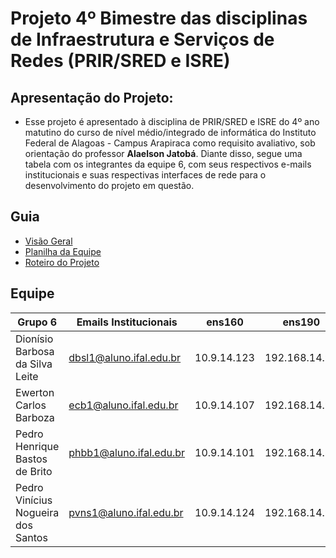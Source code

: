 # Projeto 4º Bimestre das disciplinas de Infraestrutura e Serviços de Redes (PRIR/SRED e ISRE)

## Apresentação do Projeto:

- Esse projeto é apresentado à disciplina de PRIR/SRED e ISRE do 4º ano matutino do curso de nível médio/integrado de informática do Instituto Federal de Alagoas - Campus Arapiraca como requisito avaliativo, sob orientação do professor **Alaelson Jatobá**. Diante disso, segue uma tabela com os integrantes da equipe 6, com seus respectivos e-mails institucionais e suas respectivas interfaces de rede para o desenvolvimento do projeto em questão.

## Guia

- <a href = "">Visão Geral</a>
- <a href = "">Planilha da Equipe</a>
- <a href = "">Roteiro do Projeto</a>

## Equipe

| Grupo 6                            | Emails Institucionais   | ens160      | ens190        |
| ---------------------------------- | ----------------------- | ----------- | ------------- |
| Dionísio Barbosa da Silva Leite    | dbsl1@aluno.ifal.edu.br | 10.9.14.123 | 192.168.14.90 |
| Ewerton Carlos Barboza             | ecb1@aluno.ifal.edu.br  | 10.9.14.107 | 192.168.14.92 |
| Pedro Henrique Bastos de Brito     | phbb1@aluno.ifal.edu.br | 10.9.14.101 | 192.168.14.89 |
| Pedro Vinícius Nogueira dos Santos | pvns1@aluno.ifal.edu.br | 10.9.14.124 | 192.168.14.91 |
